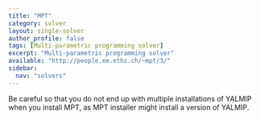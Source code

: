 ```yaml
---
title: "MPT"
category: solver
layout: single-solver
author_profile: false
tags: [Multi-parametric programming solver]
excerpt: "Multi-parametric programming solver"
available: "http://people.ee.ethz.ch/~mpt/3/"
sidebar:
  nav: "solvers"
---
```

Be careful so that you do not end up with multiple installations of YALMIP when you install MPT, as MPT installer might install a version of YALMIP.

